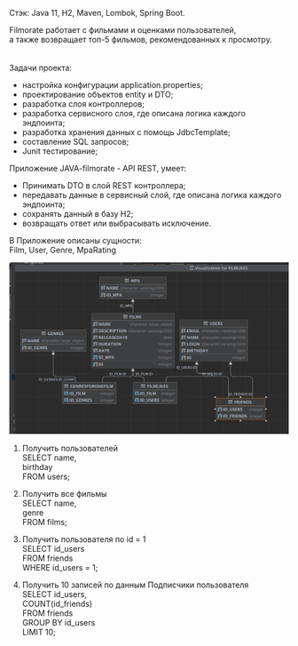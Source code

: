 Стэк: Java 11, H2, Maven, Lombok, Spring Boot.


Filmorate работает с фильмами и оценками пользователей,  <br>
а также возвращает топ-5 фильмов, рекомендованных к просмотру.  <br>
 <br>
 <br>
 Задачи проекта: <br>
- настройка конфигурации application.properties; <br>
- проектирование объектов entity и DTO; <br>
- разработка слоя контроллеров; <br>
- разработка сервисного слоя, где описана логика каждого эндпоинта; <br>
- разработка хранения данных с помощь JdbcTemplate; <br>
- составление SQL запросов; <br>
- Junit тестирование;  <br>
 
Приложение JAVA-filmorate - API REST,
умеет: <br>
 - Принимать DTO в слой REST контроллера; <br>
 - передавать данные в сервисный слой, где описана логика каждого эндпоинта;
 - сохранять данный в базу H2;
 - возвращать ответ или выбрасывать исключение. 

В Приложение описаны сущности:  <br>
Film, User, Genre, MpaRating

 
<img src='https://github.com/Sveta2022/java-filmorate/blob/main/Схема%20базы%20данных.png'/>

1. Получить пользователей  <br>
SELECT name, <br>
birthday <br>
FROM users;

2. Получить все фильмы  <br>
SELECT name, <br> 
genre <br>
FROM films;

3. Получить пользователя по id = 1  <br>
SELECT id_users <br> 
FROM friends <br>
WHERE id_users = 1;

4. Получить 10 записей по данным Подписчики пользователя  <br>
SELECT id_users, <br>
COUNT(id_friends) <br>
FROM friends <br>
GROUP BY id_users <br>
LIMIT 10; 

